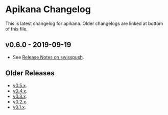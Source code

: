 
# Apikana Changelog

This is latest changelog for apikana. Older changelogs are linked at bottom of
this file.


## v0.6.0 - 2019-09-19

- See [Release Notes on swisspush](https://github.com/swisspush/apikana/releases/tag/v0.6.0).


## Older Releases

- [v0.5.x](./changelog-v0.5.x.md).
- [v0.4.x](./changelog-v0.4.x.md).
- [v0.3.x](./changelog-v0.3.x.md).
- [v0.2.x](./changelog-v0.2.x.md).
- [v0.1.x](./changelog-v0.1.x.md).

